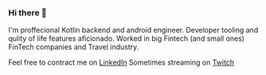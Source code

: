 ### Hi there 👋

I'm proffecional Kotlin backend and android engineer. Developer tooling and qulity of life features aficionado.
Worked in big Fintech (and small ones) FinTech companies and Travel industry.

Feel free to contract me on [LinkedIn](https://www.linkedin.com/in/aleksey-yakovlev-05b00a5a/)
Sometimes streaming on [Twitch](https://www.twitch.tv/lexa_diky)
